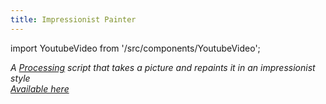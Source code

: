 ```yaml
---
title: Impressionist Painter
---
```


import YoutubeVideo from '/src/components/YoutubeVideo';

<YoutubeVideo url="4UFtxYVrc_k"/>

_A [Processing](https://processing.org/) script that takes a picture and repaints it in an impressionist style_<br/>
_[Available here](https://julesfouchy.github.io/impressionist-repainter/)_
